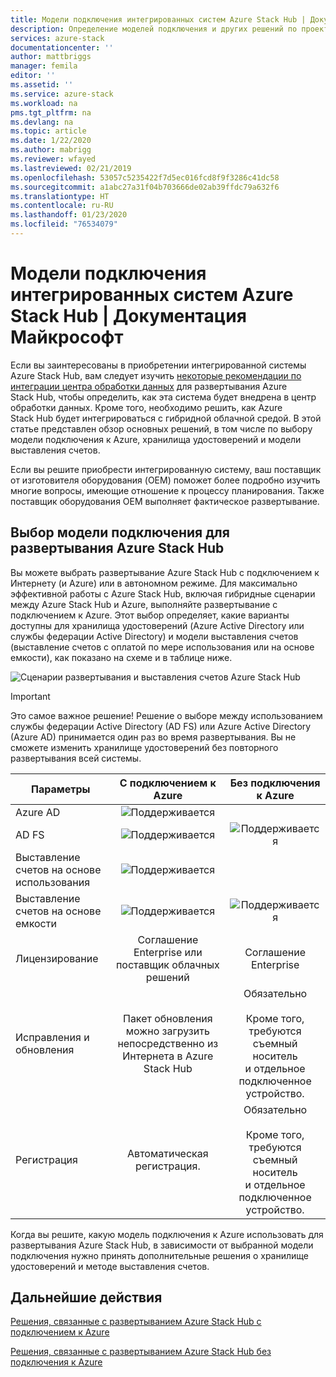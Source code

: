 ```yaml
---
title: Модели подключения интегрированных систем Azure Stack Hub | Документация Майкрософт
description: Определение моделей подключения и других решений по проектированию для интегрированных систем Azure Stack Hub.
services: azure-stack
documentationcenter: ''
author: mattbriggs
manager: femila
editor: ''
ms.assetid: ''
ms.service: azure-stack
ms.workload: na
pms.tgt_pltfrm: na
ms.devlang: na
ms.topic: article
ms.date: 1/22/2020
ms.author: mabrigg
ms.reviewer: wfayed
ms.lastreviewed: 02/21/2019
ms.openlocfilehash: 53057c5235422f7d5ec016fcd8f9f3286c41dc58
ms.sourcegitcommit: a1abc27a31f04b703666de02ab39ffdc79a632f6
ms.translationtype: HT
ms.contentlocale: ru-RU
ms.lasthandoff: 01/23/2020
ms.locfileid: "76534079"
---
```

# <a name="azure-stack-hub-integrated-systems-connection-models"></a>Модели подключения интегрированных систем Azure Stack Hub | Документация Майкрософт
Если вы заинтересованы в приобретении интегрированной системы Azure Stack Hub, вам следует изучить [некоторые рекомендации по интеграции центра обработки данных](azure-stack-datacenter-integration.md) для развертывания Azure Stack Hub, чтобы определить, как эта система будет внедрена в центр обработки данных. Кроме того, необходимо решить, как Azure Stack Hub будет интегрироваться с гибридной облачной средой. В этой статье представлен обзор основных решений, в том числе по выбору модели подключения к Azure, хранилища удостоверений и модели выставления счетов.

Если вы решите приобрести интегрированную систему, ваш поставщик от изготовителя оборудования (OEM) поможет более подробно изучить многие вопросы, имеющие отношение к процессу планирования. Также поставщик оборудования OEM выполняет фактическое развертывание.

## <a name="choose-an-azure-stack-hub-deployment-connection-model"></a>Выбор модели подключения для развертывания Azure Stack Hub
Вы можете выбрать развертывание Azure Stack Hub с подключением к Интернету (и Azure) или в автономном режиме. Для максимально эффективной работы с Azure Stack Hub, включая гибридные сценарии между Azure Stack Hub и Azure, выполняйте развертывание с подключением к Azure. Этот выбор определяет, какие варианты доступны для хранилища удостоверений (Azure Active Directory или службы федерации Active Directory) и модели выставления счетов (выставление счетов с оплатой по мере использования или на основе емкости), как показано на схеме и в таблице ниже.

![Сценарии развертывания и выставления счетов Azure Stack Hub](media/azure-stack-connection-models/azure-stack-scenarios.png)
  
> [!IMPORTANT]
> Это самое важное решение! Решение о выборе между использованием службы федерации Active Directory (AD FS) или Azure Active Directory (Azure AD) принимается один раз во время развертывания. Вы не сможете изменить хранилище удостоверений без повторного развертывания всей системы.  


|Параметры|С подключением к Azure|Без подключения к Azure|
|-----|:-----:|:-----:|
|Azure AD|![Поддерживается](media/azure-stack-connection-models/check.png)| |
|AD FS|![Поддерживается](media/azure-stack-connection-models/check.png)|![Поддерживается](media/azure-stack-connection-models/check.png)|
|Выставление счетов на основе использования|![Поддерживается](media/azure-stack-connection-models/check.png)| |
|Выставление счетов на основе емкости|![Поддерживается](media/azure-stack-connection-models/check.png)|![Поддерживается](media/azure-stack-connection-models/check.png)|
|Лицензирование| Соглашение Enterprise или поставщик облачных решений | Соглашение Enterprise |
|Исправления и обновления|Пакет обновления можно загрузить непосредственно из Интернета в Azure Stack Hub |  Обязательно<br><br>Кроме того, требуются съемный носитель<br> и отдельное подключенное устройство. |
| Регистрация | Автоматическая регистрация. | Обязательно<br><br>Кроме того, требуются съемный носитель<br> и отдельное подключенное устройство. |

Когда вы решите, какую модель подключения к Azure использовать для развертывания Azure Stack Hub, в зависимости от выбранной модели подключения нужно принять дополнительные решения о хранилище удостоверений и методе выставления счетов.

## <a name="next-steps"></a>Дальнейшие действия

[Решения, связанные с развертыванием Azure Stack Hub с подключением к Azure](azure-stack-connected-deployment.md)

[Решения, связанные с развертыванием Azure Stack Hub без подключения к Azure](azure-stack-disconnected-deployment.md)
